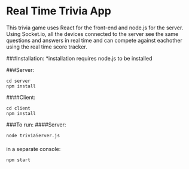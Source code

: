 # Real Time Trivia App

This trivia game uses React for the front-end and node.js for the server. Using Socket.io, all the devices connected to the server see the same questions and answers in real time and can compete against eachother using the real time score tracker.

###Installation:
*installation requires node.js to be installed

###Server:
```
cd server
npm install
```

####Client:
```
cd client
npm install
```

###To run:
####Server:
```
node triviaServer.js
```
####
in a separate console:
```
npm start
```



